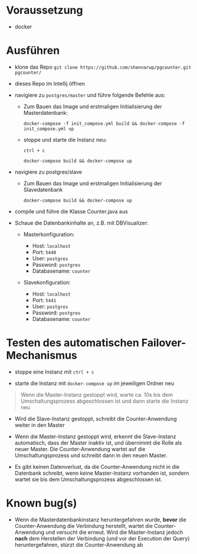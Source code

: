 # Voraussetzung

- docker

# Ausführen

- klone das Repo `git clone https://github.com/shennarwp/pgcounter.git pgcounter/`

- dieses Repo im Intellij öffnen

- navigiere zu `postgres/master` und führe folgende Befehle aus:

	- Zum Bauen das Image und erstmaligen Initialisierung der Masterdatenbank:

		`docker-compose -f init_compose.yml build && docker-compose -f init_compose.yml up`

	- stoppe und starte die Instanz neu:

		`ctrl + c`

		`docker-compose build && docker-compose up`

- navigiere zu postgres/slave

	- Zum Bauen das Image und erstmaligen Initialisierung der Slavedatenbank

		`docker-compose build && docker-compose up`

- compile und führe die Klasse Counter.java aus

- Schaue die Datenbankinhalte an, z.B. mit DBVisualizer:
	- Masterkonfiguration:
		- Host: `localhost`
		- Port: `5440`
		- User: `postgres`
		- Password: `postgres`
		- Databasename: `counter`

	- Slavekonfiguration:
		- Host: `localhost`
		- Port: `5441`
		- User: `postgres`
		- Password: `postgres`
		- Databasename: `counter`

# Testen des automatischen Failover-Mechanismus

- stoppe eine Instanz mit `ctrl + c`

- starte die Instanz mit `docker-compose up` im jeweiligen Ordner neu

>Wenn die Master-Instanz gestoppt wird, warte ca. 10s bis dem Umschaltungsprozess abgeschlossen ist
	und dann starte die Instanz neu

- Wird die Slave-Instanz gestoppt, schreibt die Counter-Anwendung weiter in den Master

- Wenn die Master-Instanz gestoppt wird, erkennt die Slave-Instanz automatisch,
	dass der Master inaktiv ist, und übernimmt die Rolle als neuer Master.
	Die Counter-Anwendung wartet auf die Umschaltungsprozess und schreibt dann in den neuen Master.

- Es gibt keinen Datenverlust, da die Counter-Anwendung nicht in die Datenbank schreibt,
	wenn keine Master-Instanz vorhanden ist, sondern wartet sie bis dem Umschaltungsprozess abgeschlossen ist.

# Known bug(s)

- Wenn die Masterdatenbankinstanz heruntergefahren wurde, **bevor** die Counter-Anwendung die Verbindung herstellt,
	wartet die Counter-Anwendung und versucht die erneut. Wird die Master-Instanz jedoch **nach** dem Herstellen der Verbindung
	(und vor der Execution der Query) heruntergefahren, stürzt die Counter-Anwendung ab